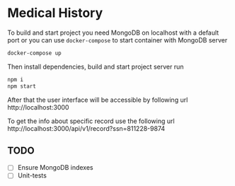 # Medical History

To build and start project you need MongoDB on localhost with a default port or you can use
`docker-compose` to start container with MongoDB server

```bash
docker-compose up
```

Then install dependencies, build and start project server run

```bash
npm i
npm start
```

After that the user interface will be accessible by following url http://localhost:3000

To get the info about specific record use the following url http://localhost:3000/api/v1/record?ssn=811228-9874

## TODO

- [ ] Ensure MongoDB indexes
- [ ] Unit-tests 
